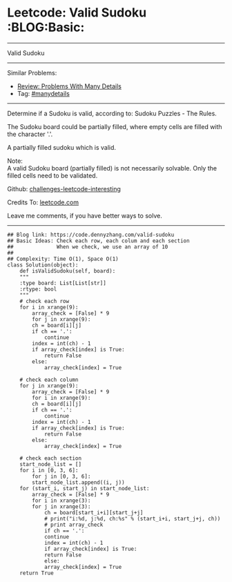 
# Leetcode: Valid Sudoku     :BLOG:Basic:

---

Valid Sudoku  

---

Similar Problems:  

-   [Review: Problems With Many Details](https://code.dennyzhang.com/review-manydetails)
-   Tag: [#manydetails](https://code.dennyzhang.com/tag/manydetails)

---

Determine if a Sudoku is valid, according to: Sudoku Puzzles - The Rules.  

The Sudoku board could be partially filled, where empty cells are filled with the character '.'.  

A partially filled sudoku which is valid.  

Note:  
A valid Sudoku board (partially filled) is not necessarily solvable. Only the filled cells need to be validated.  

Github: [challenges-leetcode-interesting](https://github.com/DennyZhang/challenges-leetcode-interesting/tree/master/problems/valid-sudoku)  

Credits To: [leetcode.com](https://leetcode.com/problems/valid-sudoku/description/)  

Leave me comments, if you have better ways to solve.  

---

    ## Blog link: https://code.dennyzhang.com/valid-sudoku
    ## Basic Ideas: Check each row, each colum and each section
    ##              When we check, we use an array of 10
    ##
    ## Complexity: Time O(1), Space O(1)
    class Solution(object):
        def isValidSudoku(self, board):
    	"""
    	:type board: List[List[str]]
    	:rtype: bool
    	"""
    	# check each row
    	for i in xrange(9):
    	    array_check = [False] * 9
    	    for j in xrange(9):
    		ch = board[i][j]
    		if ch == '.':
    		    continue
    		index = int(ch) - 1
    		if array_check[index] is True:
    		    return False
    		else:
    		    array_check[index] = True
    
    	# check each column
    	for j in xrange(9):
    	    array_check = [False] * 9
    	    for i in xrange(9):
    		ch = board[i][j]
    		if ch == '.':
    		    continue
    		index = int(ch) - 1
    		if array_check[index] is True:
    		    return False
    		else:
    		    array_check[index] = True
    
    	# check each section
    	start_node_list = []
    	for i in [0, 3, 6]:
    	    for j in [0, 3, 6]:
    		start_node_list.append((i, j))
    	for (start_i, start_j) in start_node_list:
    	    array_check = [False] * 9
    	    for i in xrange(3):
    		for j in xrange(3):
    		    ch = board[start_i+i][start_j+j]
    		    # print("i:%d, j:%d, ch:%s" % (start_i+i, start_j+j, ch))
    		    # print array_check
    		    if ch == '.':
    			continue
    		    index = int(ch) - 1
    		    if array_check[index] is True:
    			return False
    		    else:
    			array_check[index] = True    
    	return True

